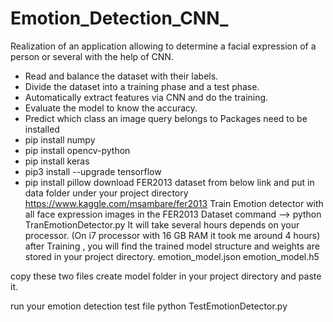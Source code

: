 # Emotion_Detection_CNN_
Realization of an application allowing to determine a facial expression of a person or several with the help of CNN.
 + Read and balance the dataset with their labels. 
 + Divide the dataset into a training phase and a test phase. 
 + Automatically extract features via CNN and do the training. 
 + Evaluate the model to know the accuracy. 
 + Predict which class an image query belongs to
Packages need to be installed
+ pip install numpy
+ pip install opencv-python
+ pip install keras
+ pip3 install --upgrade tensorflow
+ pip install pillow
download FER2013 dataset
from below link and put in data folder under your project directory
https://www.kaggle.com/msambare/fer2013
Train Emotion detector
with all face expression images in the FER2013 Dataset
command --> python TranEmotionDetector.py
It will take several hours depends on your processor. (On i7 processor with 16 GB RAM it took me around 4 hours) after Training , you will find the trained model structure and weights are stored in your project directory. emotion_model.json emotion_model.h5

copy these two files create model folder in your project directory and paste it.

run your emotion detection test file
python TestEmotionDetector.py

